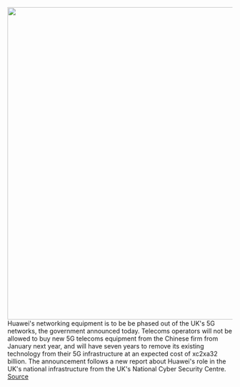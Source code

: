 <img src='https://cdn.vox-cdn.com/thumbor/WfRMA--NA1Dw2JXl0zCS04tbr4E=/0x0:2040x1360/1200x800/filters:focal(857x517:1183x843)/cdn.vox-cdn.com/uploads/chorus_image/image/67054291/acastro_190521_1777_huawei_0001.0.0.jpg' width='700px' /><br/>
Huawei's networking equipment is to be be phased out of the UK's 5G networks, the government announced today. Telecoms operators will not be allowed to buy new 5G telecoms equipment from the Chinese firm from January next year, and will have seven years to remove its existing technology from their 5G infrastructure at an expected cost of xc2xa32 billion. The announcement follows a new report about Huawei's role in the UK's national infrastructure from the UK's National Cyber Security Centre.
<a href='https://www.theverge.com/2020/7/14/21322880/uk-bans-huawei-5g-network-infrastructure-trump-administration-pressure'> Source <a/>